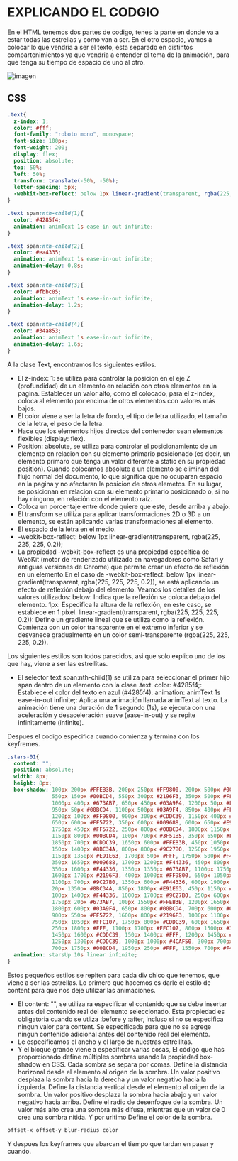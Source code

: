 # EXPLICANDO EL CODGIO 

En el HTML tenemos dos partes de codigo, tenes la parte en donde va a estar todas las estrellas y como van a ser. 
En el otro espacio, vamos a colocar lo que vendria a ser el texto, esta separado en distintos compartenimientos ya que vendria a entender el tema de la animación, para que tenga su tiempo de espacio de uno al otro. 

![imagen](https://64.media.tumblr.com/1934a4d14a4dc01f6d9a0dc57b63a918/e5fe81c4d7142fc0-d2/s400x600/b69ee229b2db62d097d23a6f2d96aef6b8909736.pnj)

## CSS

```CSS
.text{
  z-index: 1;
  color: #fff;
  font-family: "roboto mono", monospace;
  font-size: 100px;
  font-weight: 200;
  display: flex;
  position: absolute;
  top: 50%;
  left: 50%;
  transform: translate(-50%, -50%);
  letter-spacing: 5px;
  -webkit-box-reflect: below 1px linear-gradient(transparent, rgba(225, 225, 225, 0.2));
}

.text span:nth-child(1){
  color: #4285f4;
  animation: animText 1s ease-in-out infinite;
}

.text span:nth-child(2){
  color: #ea4335;
  animation: animText 1s ease-in-out infinite;
  animation-delay: 0.8s;
}

.text span:nth-child(3){
  color: #fbbc05;
  animation: animText 1s ease-in-out infinite;
  animation-delay: 1.2s;
}

.text span:nth-child(4){
  color: #34a853;
  animation: animText 1s ease-in-out infinite;
  animation-delay: 1.6s;
}
```

A la clase Text, encontramos los siguientes estilos.
- El z-index: 1: se utiliza para controlar la posicion en el eje Z (profundidad) de un elemento en relación con otros elementos en la pagina. Establecer un valor alto, como el colocado, para el z-index, coloca al elemento por encima de otros elementos con valores más bajos.
- El color viene a ser la letra de fondo, el tipo de letra utilizado, el tamaño de la letra, el peso de la letra.
- Hace que los elementos hijos directos del contenedor sean elementos flexibles (display: flex).
- Position: absolute, se utiliza para controlar el posicionamiento de un elemento en relacion con su elemento primario posicionado (es decir, un elemento primaro que tenga un valor diferente a static en su propiedad position). Cuando colocamos absolute a un elemento se eliminan del flujo normal del documento, lo que significa que no ocuparan espacio en la pagina y no afectaran la posicion de otros elemetos. En su lugar, se posicionan en relacion con su elemento primario posicionado o, si no hay ninguno, en relación con el elemento raíz.
- Coloca un porcentaje entre donde quiere que este, desde arriba y abajo. 
- El transform se utiliza para aplicar transformaciones 2D o 3D a un elemento, se están aplicando varias transformaciones al elemento.
- El espacio de la letra en el medio. 
- -webkit-box-reflect: below 1px linear-gradient(transparent, rgba(225, 225, 225, 0.2)); 
- La propiedad -webkit-box-reflect es una propiedad específica de WebKit (motor de renderizado utilizado en navegadores como Safari y antiguas versiones de Chrome) que permite crear un efecto de reflexión en un elemento.En el caso de -webkit-box-reflect: below 1px linear-gradient(transparent, rgba(225, 225, 225, 0.2)), se está aplicando un efecto de reflexión debajo del elemento. Veamos los detalles de los valores utilizados: below: Indica que la reflexión se coloca debajo del elemento. 1px: Especifica la altura de la reflexión, en este caso, se establece en 1 píxel. linear-gradient(transparent, rgba(225, 225, 225, 0.2)): Define un gradiente lineal que se utiliza como la reflexión. Comienza con un color transparente en el extremo inferior y se desvanece gradualmente en un color semi-transparente (rgba(225, 225, 225, 0.2)).

Los siguientes estilos son todos parecidos, asi que solo explico uno de los que hay, viene a ser las estrellitas. 

- El selector text span:nth-child(1) se utiliza para seleccionar el primer hijo span dentro de un elemento con la clase .text. color: #4285f4;: Establece el color del texto en azul (#4285f4). animation: animText 1s ease-in-out infinite;: Aplica una animación llamada animText al texto. La animación tiene una duración de 1 segundo (1s), se ejecuta con una aceleración y desaceleración suave (ease-in-out) y se repite infinitamente (infinite).

Despues el codigo especifica cuando comienza y termina con los keyfremes. 

```css
.stars-01{
  content: "";
  position: absolute;
  width: 8px;
  height: 8px;
  box-shadow: 100px 200px #FFEB3B, 200px 250px #FF9800, 200px 500px #00BCD4, 300px 300px #009688,
              550px 150px #00BCD4, 550px 300px #2196F3, 350px 500px #FFF, 1750px 150px #00BCD4,
              1000px 400px #673AB7, 650px 450px #03A9F4, 1200px 50px #FF5722, 1100px 450px #673AB7,
              950px 50px #00BCD4, 1100px 500px #03A9F4, 850px 400px #FF9800, 850px 300px #F44336,
              1200px 100px #FF9800, 900px 300px #CDDC39, 1150px 400px #F44336, 1650px 900px #00BCD4,
              650px 600px #FF5722, 350px 600px #009688, 600px 650px #E91E63, 150px 750px #00BCD4,
              1750px 450px #FF5722, 250px 800px #00BCD4, 1800px 1150px #FF9800, 450px 1450px #FF5722,
              1150px 800px #00BCD4, 100px 700px #3F51B5, 350px 650px #FFEB3B, 250px 600px #FF5722,
              1850px 700px #CDDC39, 1650px 600px #FFEB3B, 450px 1050px #673AB7, 1550px 500px #F44336,
              150px 1400px #8BC34A, 800px 800px #9C27B0, 1250px 1950px #9C27B0, 100px 1700px #8BC34A,
              1150px 1350px #E91E63, 1700px 50px #FFF, 1750px 500px #F44336, 300px 1100px #CDDC39,
              350px 1650px #009688, 1700px 1200px #F44336, 450px 800px #FF5722, 2000px 500px #8BC34A,
              350px 1600px #F44336, 1350px 1350px #673AB7, 1100px 1750px #3F51B5, 150px 950px #FFEB3B,
              1600px 1700px #2196F3, 400px 1000px #FF9800, 650px 1050px #4CAF50, 2000px 1650px #00BCD4,
              1100px 700px #9C27B0, 1350px 600px #F44336, 600px 1900px #CDDC39, 1500px 600px #9E9E9E,
              20px 1350px #8BC34A, 850px 1800px #E91E63, 450px 1150px #2196F3, 50px 700px #FF5722,
              100px 1400px #F44336, 1000px 1700px #9C27B0, 250px 600px #FF5722, 1200px 850px #CDDC39,
              1750px 20px #673AB7, 100px 1550px #FFEB3B, 1200px 1650px #3F51B5, 1500px 700px #2196F3,
              1800px 600px #03A9F4, 650px 800px #00BCD4, 700px 600px #00BCD4, 1100px 1350px #F44336,
              900px 550px #FF5722, 1600px 800px #2196F3, 1000px 1100px #F44336, 1650px 1350px #FF5722,
              750px 1050px #FFC107, 1750px 800px #CDDC39, 600px 1650px #F44336, 150px 1550px #673AB7,
              250px 1800px #FFF, 1100px 1700px #FFC107, 800px 1500px #3F51B5, 1100px 1200px #FF5722,
              1450px 1600px #CDDC39, 150px 1400px #FFF, 1200px 1450px #03A9F4, 1800px 1050px #FFF,
              1250px 1300px #CDDC39, 1000px 1000px #4CAF50, 300px 700px #4CAF50, 100px 1250px #9C27B0,
              700px 1750px #00BCD4, 1950px 250px #FFF, 1550px 700px #F44336;
  animation: starsUp 10s linear infinite;
}
```

Estos pequeños estilos se repiten para cada div chico que tenemos, que viene a ser las estrellas. 
Lo primero que hacemos es darle el estilo de content para que nos deje utilizar las animaciones. 
- El content: "", se utiliza ra especificar el contenido que se debe insertar antes del contenido real del elemento seleccionado. Esta propiedad es obligatoria cuando se utliza :before y :after, incluso si no se especifica ningun valor para content. Se especificada para que no se agrege ningun contenido adicional antes del contenido real del elemento.
- Le especificamos el ancho y el largo de nuestras estrellitas. 
- Y el bloque grande viene a especificar varias cosas, El código que has proporcionado define múltiples sombras usando la propiedad box-shadow en CSS. Cada sombra se separa por comas. Define la distancia horizonal desde el elemento al origen de la sombra. Un valor positivo desplaza la sombra hacia la derecha y un valor negativo hacia la izquierda. Define la distancia vertical desde el elemento al origen de la sombra. Un valor positivo desplaza la sombra hacia abajo y un valor negativo hacia arriba. Define el radio de desenfoque de la sombra. Un valor más alto crea una sombra más difusa, mientras que un valor de 0 crea una sombra nítida. Y por urltimo Define el color de la sombra.

```css
offset-x offset-y blur-radius color

```
Y despues los keyframes que abarcan el tiempo que tardan en pasar y cuando. 


